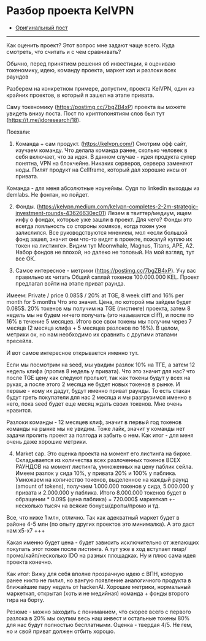 # Разбор проекта KelVPN
- [Оригинальный пост](https://t.me/idoresearch/24)
---

Как оценить проект? Этот вопрос мне задают чаще всего. Куда смотреть, что считать и с чем сравнивать?

Обычно, перед принятием решения об инвестиции, я оцениваю токеномику, идею, команду проекта, маркет кап и разлоки всех раундов 

Разберем на конкретном примере, допустим, проекта KelVPN, один из крайних проектов, в который я зашел на этапе привата.

Саму токеномику (https://postimg.cc/7bgZB4xP) проекта вы можете увидеть внизу поста. Пост по криптопонятиям слов был тут (https://t.me/idoresearch/18). 

Поехали:

1. Команда + сам продукт. (https://kelvpn.com/) Смотрим офф сайт, изучаем команду. Что делала команда ранее, сколько человек в себя включает, что за идея. В данном случае - идея продукта супер понятна, VPN на блокчейне. Никаких серверов, сервера заменяют ноды. Пилят продукт на Cellframe, который дал хорошие иксы от привата. 

Команда - для меня абсолютные ноунеймы. Судя по linkedin выходцы из demlabs. Не фонтан, но пойдет. 

2. Фонды. (https://kelvpn.medium.com/kelvpn-completes-2-2m-strategic-investment-rounds-43626630ec01) Лезем в твиттер/медиум, ищем инфу о фондах, которые уже зашли в проект. Для чего? Фонды это всегда лояльность со стороны хомяков, когда токен уже залислился. Все руководствуются мнением, мол «если большой фонд зашел, значит они что-то видят в проекте, пожалуй куплю их токен на листинге». Видим тут Moonwhale, Magnus, Titans, APE, A2. Набор фондов не плохой, но далеко не топовый. На мой взгляд, тут все ОК.

3. Самое интересное - метрики (https://postimg.cc/7bgZB4xP). 
Учу вас правильно их читать
Общий саплай токенов 100.000.000 KEL. Проект предлагал войти на этапе приват раунда. 

Имеем:
Private / price 0.085$ / 20% at TGE, 8 week cliff and 16% per month for 5 months
Что это значит. Цена, по которой мы зайдем будет 0.085$. 20% токенов мы получим на TGE (листинге) проекта, затем 8 недель мы не будем ничего получать (это называется cliff), и после по 16% в течение 5 месяцев. 
Итого все свои токены мы получим через 7 месяцв (2 месяца клифа + 5 месяцев разлоков по 16%). В целом, метрики ок, но нам необходимо их сравнить с другими этапами пресейла. 

И вот самое интересное открывается именно тут.

Если мы посмотрим на seed, мы увидим разлок 10% на ТГЕ, а затем 12 недель клифа (против 8 недель у привата). Что это значит для нас? что после TGE цену как следуют прольют, так как токены будут у всех на руках, а после этого 2 месяца не будет новых токенов в рынке. И первые - кому их дадут, будут именно приват раунды. То есть стакан будут греть покупатели для нас 2 месяца и мы разгрузимся именно в него, пока seed будет еще месяц ждать своих токенов. Мне очень нравится. 

Разлоки команды - 12 месяцев клиф, значит в первый год токенов команды на рынке мы не увидим. Тоже лайк, значит у команды нет задачи пролить проект за полгода и забыть о нем. Как итог - для меня очень даже хорошие метрики.

4. Market cap. Это оценка проекта на момент его листинга на бирже. Складывается из количества всех разлоченных токенов ВСЕХ РАУНДОВ на момент листинга, умноженных на цену паблик сейла. Имеем разлок у сида 10%, у привата 20% и 100% у паблика. Умножаем на количество токенов, выделенное на каждый раунд (amount of tokens), получаем 1.000.000 токенов у сида, 5.000.000 у привата и 2.000.000 у паблика. Итого 8.000.000 токенов будет в обращении * 0.09$ (цена паблика) = 720.000$ маркеткап +- несколько тысяч на всякие бонусы/дропы/промо и тд. 

Все, что ниже 1 млн, отлично. Так как адекватный маркет будет в районе 4-5 млн (по опыту других проектов это минималка). А это даст нам x5-x7 +++

Какая именно будет цена - будет зависить исключительно от желающих покупать этот токен после листинга. А тут уже в ход вступает пиар/промо/хайп/несколько IDO на разных площадках. Ну и плюс сама идея проекта конечно.

Как итог:
Вижу для себя вполне прозрачную идею с ВПН, которую ранее никто не пилил, но вангую появление аналогичного продукта в ближайшие пару недель от hackenAI. Хорошие метрики, нормальный маркеткап, открытая (хоть и не медийная) команда + фонды второго тира на борту. 

Резюме - можно заходить с пониманием, что скорее всего с первого разлока в 20% мы окупим весь наш инвест и остальные токены 80% для нас будут полностью бесплатными. Оценка - твердая 4/5. Не гем, но и свой приват должен отбить хорошо.